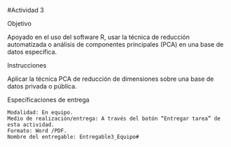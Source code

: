 #Actividad 3

Objetivo

Apoyado en el uso del software R, usar la técnica de reducción automatizada o análisis de componentes principales (PCA) en una base de datos específica.

 
Instrucciones

Aplicar la técnica PCA de reducción de dimensiones sobre una base de datos privada o pública. 

 
Especificaciones de entrega

    Modalidad: En equipo.
    Medio de realización/entrega: A través del botón “Entregar tarea” de esta actividad.
    Formato: Word /PDF.
    Nombre del entregable: Entregable3_Equipo#
